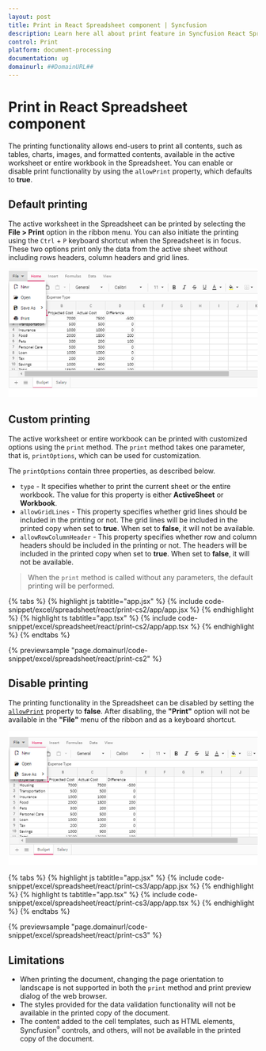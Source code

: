 ```yaml
---
layout: post
title: Print in React Spreadsheet component | Syncfusion
description: Learn here all about print feature in Syncfusion React Spreadsheet component of Syncfusion Essential JS 2 and more.
control: Print
platform: document-processing
documentation: ug
domainurl: ##DomainURL##
---
```


# Print in React Spreadsheet component

The printing functionality allows end-users to print all contents, such as tables, charts, images, and formatted contents, available in the active worksheet or entire workbook in the Spreadsheet. You can enable or disable print functionality by using the `allowPrint` property, which defaults to **true**.

## Default printing

The active worksheet in the Spreadsheet can be printed by selecting the **File > Print** option in the ribbon menu. You can also initiate the printing using the `Ctrl` + `P` keyboard shortcut when the Spreadsheet is in focus. These two options print only the data from the active sheet without including rows headers, column headers and grid lines.

![Spreadsheet with print option](./images/spreadsheet_print_in_ribbon_menu.png)

## Custom printing

The active worksheet or entire workbook can be printed with customized options using the `print` method. The `print` method takes one parameter, that is, `printOptions`, which can be used for customization.

The `printOptions` contain three properties, as described below.

* `type` - It specifies whether to print the current sheet or the entire workbook. The value for this property is either **ActiveSheet** or **Workbook**.
* `allowGridLines` - This property specifies whether grid lines should be included in the printing or not. The grid lines will be included in the printed copy when set to **true**. When set to **false**, it will not be available.
* `allowRowColumnHeader` - This property specifies whether row and column headers should be included in the printing or not. The headers will be included in the printed copy when set to **true**. When set to **false**, it will not be available.

> When the `print` method is called without any parameters, the default printing will be performed.

{% tabs %}
{% highlight js tabtitle="app.jsx" %}
{% include code-snippet/excel/spreadsheet/react/print-cs2/app/app.jsx %}
{% endhighlight %}
{% highlight ts tabtitle="app.tsx" %}
{% include code-snippet/excel/spreadsheet/react/print-cs2/app/app.tsx %}
{% endhighlight %}
{% endtabs %}

 {% previewsample "page.domainurl/code-snippet/excel/spreadsheet/react/print-cs2" %}

## Disable printing

The printing functionality in the Spreadsheet can be disabled by setting the [`allowPrint`](https://ej2.syncfusion.com/react/documentation/api/spreadsheet/#allowprint) property to **false**. After disabling, the **"Print"** option will not be available in the **"File"** menu of the ribbon and as a keyboard shortcut.

![Spreadsheet with print option disabled](./images/spreadsheet_print_disable.png)

{% tabs %}
{% highlight js tabtitle="app.jsx" %}
{% include code-snippet/excel/spreadsheet/react/print-cs3/app/app.jsx %}
{% endhighlight %}
{% highlight ts tabtitle="app.tsx" %}
{% include code-snippet/excel/spreadsheet/react/print-cs3/app/app.tsx %}
{% endhighlight %}
{% endtabs %}

 {% previewsample "page.domainurl/code-snippet/excel/spreadsheet/react/print-cs3" %}

## Limitations

* When printing the document, changing the page orientation to landscape is not supported in both the `print` method and print preview dialog of the web browser.
* The styles provided for the data validation functionality will not be available in the printed copy of the document.
* The content added to the cell templates, such as HTML elements, Syncfusion<sup style="font-size:70%">&reg;</sup> controls, and others, will not be available in the printed copy of the document.